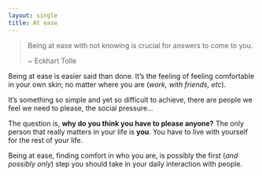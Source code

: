 ```yaml
---
layout: single
title: At ease
---
```


> Being at ease with not knowing is crucial for answers to come
> to you.
> 
> \~ Eckhart Tolle

Being at ease is easier said than done. It’s the feeling of feeling comfortable in your own skin; no matter where you are (_work, with friends, etc_).

It’s something so simple and yet so difficult to achieve, there are people we feel we need to please, the social pressure…

The question is, **why do you think you have to please anyone?** The only person that really matters in your life is **you**. You have to live with yourself for the rest of your life.

Being at ease, finding comfort in who you are, is possibly the first (_and possibly only_) step you should take in your daily interaction with people.
